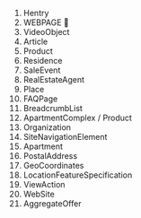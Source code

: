 1. Hentry
2. WEBPAGE 🚧
3. VideoObject
4. Article
5. Product
6. Residence
7. SaleEvent
8. RealEstateAgent
9. Place
10. FAQPage
11. BreadcrumbList
12. ApartmentComplex / Product
13. Organization
14. SiteNavigationElement
15. Apartment
16. PostalAddress
17. GeoCoordinates
18. LocationFeatureSpecification
19. ViewAction
20. WebSite
21. AggregateOffer
